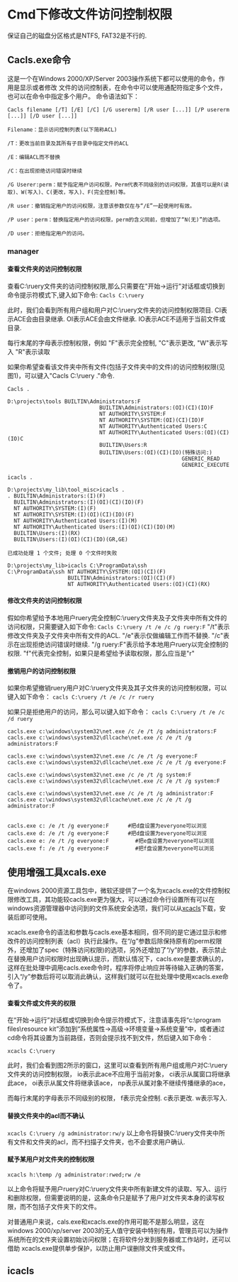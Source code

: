 # Cmd下修改文件访问控制权限


保证自己的磁盘分区格式是NTFS, FAT32是不行的.
## Cacls.exe命令
这是一个在Windows 2000/XP/Server 2003操作系统下都可以使用的命令，作用是显示或者修改
文件的访问控制表，在命令中可以使用通配符指定多个文件，也可以在命令中指定多个用户。
命令语法如下：
```
Cacls filename [/T] [/E] [/C] [/G usererm] [/R user [...]] [/P usererm [...]] [/D user [...]]

Filename：显示访问控制列表(以下简称ACL)

/T：更改当前目录及其所有子目录中指定文件的ACL

/E：编辑ACL而不替换

/C：在出现拒绝访问错误时继续 　　

/G Userer:perm：赋予指定用户访问权限，Perm代表不同级别的访问权限，其值可以是R(读取)、W(写入)、C(更改，写入)、F(完全控制)等。

/R user：撤销指定用户的访问权限，注意该参数仅在与“/E”一起使用时有效。

/P user：perm：替换指定用户的访问权限，perm的含义同前，但增加了“N(无)”的选项。

/D user：拒绝指定用户的访问。
```

### manager
#### 查看文件夹的访问控制权限

查看C:\ruery文件夹的访问控制权限,那么只需要在"开始→运行"对话框或切换到命令提示符模式下,键入如下命令:
`Cacls C:\ruery`

此时，我们会看到所有用户组和用户对C:\ruery文件夹的访问控制权限项目.
CI表示ACE会由目录继承.
OI表示ACE会由文件继承.
IO表示ACE不适用于当前文件或目录.

每行末尾的字母表示控制权限，例如
"F"表示完全控制,
"C"表示更改,
"W"表示写入
"R"表示读取

如果你希望查看该文件夹中所有文件(包括子文件夹中的文件)的访问控制权限(见图1)，可以键入"Cacls C:\ruery ."命令.

`Cacls .`

```
D:\projects\tools BUILTIN\Administrators:F
                             BUILTIN\Administrators:(OI)(CI)(IO)F
                             NT AUTHORITY\SYSTEM:F
                             NT AUTHORITY\SYSTEM:(OI)(CI)(IO)F
                             NT AUTHORITY\Authenticated Users:C
                             NT AUTHORITY\Authenticated Users:(OI)(CI)(IO)C
                             BUILTIN\Users:R
                             BUILTIN\Users:(OI)(CI)(IO)(特殊访问:)
                                                       GENERIC_READ
                                                       GENERIC_EXECUTE
```


`icacls .`

```
D:\projects\my_lib\tool_misc>icacls .
. BUILTIN\Administrators:(I)(F)
  BUILTIN\Administrators:(I)(OI)(CI)(IO)(F)
  NT AUTHORITY\SYSTEM:(I)(F)
  NT AUTHORITY\SYSTEM:(I)(OI)(CI)(IO)(F)
  NT AUTHORITY\Authenticated Users:(I)(M)
  NT AUTHORITY\Authenticated Users:(I)(OI)(CI)(IO)(M)
  BUILTIN\Users:(I)(RX)
  BUILTIN\Users:(I)(OI)(CI)(IO)(GR,GE)

已成功处理 1 个文件; 处理 0 个文件时失败
```


```
D:\projects\my_lib>icacls C:\ProgramData\ssh
C:\ProgramData\ssh NT AUTHORITY\SYSTEM:(OI)(CI)(F)
                   BUILTIN\Administrators:(OI)(CI)(F)
                   NT AUTHORITY\Authenticated Users:(OI)(CI)(RX)
```


#### 修改文件夹的访问控制权限

假如你希望给予本地用户ruery完全控制C:\ruery文件夹及子文件夹中所有文件的访问权限，只需要键入如下命令:
`Cacls C:\ruery /t /e /c /g ruery:F`
"/t"表示修改文件夹及子文件夹中所有文件的ACL.
"/e"表示仅做编辑工作而不替换.
"/c"表示在出现拒绝访问错误时继续.
"/g ruery:F"表示给予本地用户ruery以完全控制的权限.
"f"代表完全控制，如果只是希望给予读取权限，那么应当是"r"



#### 撤销用户的访问控制权限

如果你希望撤销ruery用户对C:\ruery文件夹及其子文件夹的访问控制权限，可以键入如下命令：
`cacls C:\ruery /t /e /c /r ruery`

如果只是拒绝用户的访问，那么可以键入如下命令：
`cacls C:\ruery /t /e /c /d ruery`


```
cacls.exe c:\windows\system32\net.exe /c /e /t /g administrators:F
cacls.exe c:\windows\system32\dllcache\net.exe /c /e /t /g administrators:F

cacls.exe c:\windows\system32\net.exe /c /e /t /g everyone:F
cacls.exe c:\windows\system32\dllcache\net.exe /c /e /t /g everyone:F

cacls.exe c:\windows\system32\net.exe /c /e /t /g system:F
cacls.exe c:\windows\system32\dllcache\net.exe /c /e /t /g system:F

cacls.exe c:\windows\system32\net.exe /c /e /t /g administrator:F
cacls.exe c:\windows\system32\dllcache\net.exe /c /e /t /g administrator:F


cacls.exe c: /e /t /g everyone:F　　　 #把d盘设置为everyone可以浏览
cacls.exe d: /e /t /g everyone:F　　　 #把d盘设置为everyone可以浏览
cacls.exe e: /e /t /g everyone:F　　　　　#把e盘设置为everyone可以浏览
cacls.exe f: /e /t /g everyone:F　　　　　#把f盘设置为everyone可以浏览
```


## 使用增强工具xcals.exe

在windows 2000资源工具包中，微软还提供了一个名为xcacls.exe的文件控制权限修改工具，其功能较cacls.exe更为强大，可以通过命令行设置所有可以在windows资源管理器中访问到的文件系统安全选项，我们可以从[xcacls](http://www.microsoft.com/windows2000/techinfo/reskit/tools/existing/xcacls-o.asp)下载，安装后即可使用。

xcacls.exe命令的语法和参数与cacls.exe基本相同，但不同的是它通过显示和修改件的访问控制列表（acl）执行此操作。在“/g”参数后除保持原有的perm权限外，还增加了spec（特殊访问权限)的选项，另外还增加了“/y”的参数，表示禁止在替换用户访问权限时出现确认提示，而默认情况下，cacls.exe是要求确认的，这样在批处理中调用cacls.exe命令时，程序将停止响应并等待输入正确的答案，引入“/y”参数后将可以取消此确认，这样我们就可以在批处理中使用xcacls.exe命令了。

#### 查看文件或文件夹的权限

在“开始→运行”对话框或切换到命令提示符模式下，注意请事先将“c:\program files\resource kit”添加到“系统属性→高级→环境变量→系统变量”中，或者通过cd命令将其设置为当前路径，否则会提示找不到文件，然后键入如下命令：

`xcacls C:\ruery`


此时，我们会看到图2所示的窗口，这里可以查看到所有用户组或用户对C:\ruery文件夹的访问控制权限，
io表示此ace不应用于当前对象，
ci表示从属窗口将继承此ace，
oi表示从属文件将继承该ace，
np表示从属对象不继续传播继承的ace，

而每行末尾的字母表示不同级别的权限，
f表示完全控制.
c表示更改.
w表示写入.


#### 替换文件夹中的acl而不确认
`xcacls C:\ruery /g administrator:rw/y`
以上命令将替换C:\ruery文件夹中所有文件和文件夹的acl，而不扫描子文件夹，也不会要求用户确认.


#### 赋予某用户对文件夹的控制权限
`xcacls h:\temp /g administrator:rwed;rw /e`

以上命令将赋予用户ruery对C:\ruery文件夹中所有新建文件的读取、写入、运行和删除权限，但需要说明的是，这条命令只是赋予了用户对文件夹本身的读写权限，而不包括子文件夹下的文件。

对普通用户来说，cals.exe和xcacls.exe的作用可能不是那么明显，这在windows 2000/xp/server 2003的无人值守安装中特别有用，管理员可以为操作系统所在的文件夹设置初始访问权限；在将软件分发到服务器或工作站时，还可以借助 xcacls.exe提供单步保护，以防止用户误删除文件夹或文件。

## icacls

